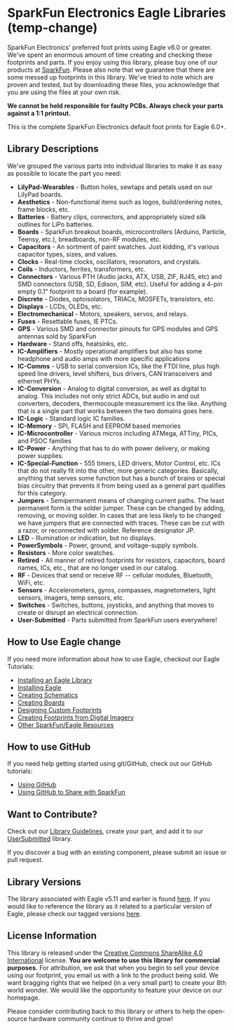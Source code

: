 SparkFun Electronics Eagle Libraries (temp-change)
====================================

SparkFun Electronics' preferred foot prints using Eagle v6.0 or greater. 
We've spent an enormous amount of time creating and checking these footprints and parts. 
If you enjoy using this library, please buy one of our products at [SparkFun](http://www.sparkfun.com). 
Please also note that we guarantee that there are some messed up footprints in this library. 
We've tried to note which are proven and tested, but by downloading these files, you acknowledge that you are using the files at your own risk. 

**We cannot be held responsible for faulty PCBs.  Always check your parts against a 1:1 printout.**

This is the complete SparkFun Electronics default foot prints for Eagle 6.0+. 

Library Descriptions
----------------

We've grouped the various parts into individual libraries to make it as easy as possible to locate the part you need:

* **LilyPad-Wearables** - Button holes, sewtaps and petals used on our LilyPad boards. 
* **Aesthetics** - Non-functional items such as logos, build/ordering notes, frame blocks, etc. 
* **Batteries** - Battery clips, connectors, and appropriately sized silk outlines for LiPo batteries. 
* **Boards** - SparkFun breakout boards, microcontrollers (Arduino, Particle, Teensy, etc.), breadboards, non-RF modules, etc. 
* **Capacitors** - An sortment of paint swatches. Just kidding, it's various capacitor types, sizes, and values.
* **Clocks** - Real-time clocks, oscillators, resonators, and crystals.
* **Coils** - Inductors, ferrites, transformers, etc.
* **Connectors** - Various PTH (Audio jacks, ATX, USB, ZIF, RJ45, etc) and SMD connectors (USB, SD, Edison, SIM, etc). Useful for adding a 4-pin empty 0.1" footprint to a board (for example). 
* **Discrete** - Diodes, optoisolators, TRIACs, MOSFETs, transistors, etc. 
* **Displays** - LCDs, OLEDs, etc. 
* **Electromechanical** - Motors, speakers, servos, and relays. 
* **Fuses** - Resettable fuses, IE PTCs.
* **GPS** - Various SMD and connector pinouts for GPS modules and GPS antennas sold by SparkFun
* **Hardware** - Stand offs, heatsinks, etc.
* **IC-Amplifiers** - Mostly operational amplifiers but also has some headphone and audio amps with more specific applications
* **IC-Comms** - USB to serial conversion ICs, like the FTDI line, plus high speed line drivers, level shifters, bus drivers, CAN transceivers and ethernet PHYs. 
* **IC-Conversion** - Analog to digital conversion, as well as digital to analog. This includes not only strict ADCs, but audio in and out converters, decoders, thermocouple measurement ics the like. Anything that is a single part that works between the two domains goes here. 
* **IC-Logic** - Standard logic IC families.
* **IC-Memory** - SPI, FLASH and EEPROM based memories
* **IC-Microcontroller** - Various micros including ATMega, ATTiny, PICs, and PSOC families
* **IC-Power** - Anything that has to do with power delivery, or making power supplies. 
* **IC-Special-Function** - 555 timers, LED drivers, Motor Control, etc. ICs that do not really fit into the other, more generic categories. Basically, anything that serves some function but has a bunch of brains or special bias circuitry that prevents it from being used as a general part qualifies for this category. 
* **Jumpers** - Semipermanent means of changing current paths. The least permanent form is the solder jumper. These can be changed by adding, removing, or moving solder. In cases that are less likely to be changed we have jumpers that are connected with traces. These can be cut with a razor, or reconnected with solder. Reference designator JP. 
* **LED** - Illumination or indication, but no displays. 
* **PowerSymbols** - Power, ground, and voltage-supply symbols. 
* **Resistors** - More color swatches.
* **Retired** - All manner of retired footprints for resistors, capacitors, board names, ICs, etc., that are no longer used in our catalog. 
* **RF** - Devices that send or receive RF -- cellular modules, Bluetooth, WiFi, etc. 
* **Sensors** - Accelerometers, gyros, compasses, magnetometers, light sensors, imagers, temp sensors, etc. 
* **Switches** - Switches, buttons, joysticks, and anything that moves to create or disrupt an electrical connection. 
* **User-Submitted** - Parts submitted from SparkFun users everywhere!

How to Use Eagle change
----------------

If you need more information about how to use Eagle, checkout our Eagle Tutorials: 

* [Installing an Eagle Library](https://learn.sparkfun.com/tutorials/how-to-install-and-setup-eagle#using-the-sparkfun-libraries)
* [Installing Eagle](https://learn.sparkfun.com/tutorials/how-to-install-and-setup-eagle)
* [Creating Schematics](https://learn.sparkfun.com/tutorials/using-eagle-schematic)
* [Creating Boards](https://learn.sparkfun.com/tutorials/using-eagle-board-layout)
* [Designing Custom Footprints](https://learn.sparkfun.com/tutorials/designing-pcbs-smd-footprints)
* [Creating Footprints from Digital Imagery](https://learn.sparkfun.com/tutorials/making-custom-footprints-in-eagle)
* [Other SparkFun/Eagle Resources](https://www.sparkfun.com/eagle)

How to use GitHub
-----------------

If you need help getting started using git/GitHub, check out our GitHub tutorials:
* [Using GitHub](https://learn.sparkfun.com/tutorials/using-github)
* [Using GitHub to Share with SparkFun](https://learn.sparkfun.com/tutorials/using-github-to-share-with-sparkfun)

Want to Contribute?
-------------------

Check out our [Library Guidelines](https://github.com/sparkfun/SparkFun-Eagle-Libraries/wiki), create your part, and add it to our [UserSubmitted](https://github.com/sparkfun/SparkFun-Eagle-Libraries/blob/master/User-Submitted.lbr) library.

If you discover a bug with an existing component, please submit an issue or pull request.

Library Versions
----------------

The library associated with Eagle v5.11 and earlier is found [here](https://github.com/sparkfun/Old-SparkFun-Eagle-Library).
If you would like to reference the library as it related to a particular version of Eagle, please check our tagged versions [here](https://github.com/sparkfun/SparkFun-Eagle-Libraries/releases). 


License Information
-------------------

This library is released under the [Creative Commons ShareAlike 4.0 International](https://creativecommons.org/licenses/by-sa/4.0/) license. 
**You are welcome to use this library for commercial purposes.**
For attribution, we ask that when you begin to sell your device using our footprint, you email us with a link to the product being sold. 
We want bragging rights that we helped (in a very small part) to create your 8th world wonder. 
We would like the opportunity to feature your device on our homepage.

Please consider contributing back to this library or others to help the open-source hardware community continue to thrive and grow! 
